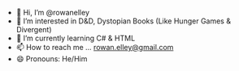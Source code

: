 - 👋 Hi, I’m @rowanelley
- 👀 I’m interested in D&D, Dystopian Books (Like Hunger Games & Divergent)
- 🌱 I’m currently learning C# & HTML
- 📫 How to reach me ... rowan.elley@gmail.com
- 😄 Pronouns: He/Him

<!---
rowanelley/rowanelley is a ✨ special ✨ repository because its `README.md` (this file) appears on your GitHub profile.
You can click the Preview link to take a look at your changes.
--->
